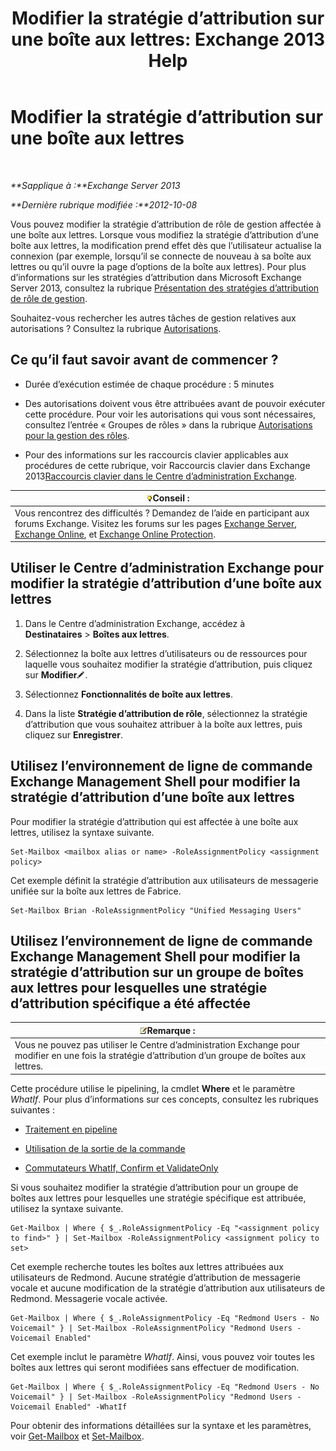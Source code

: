 ﻿---
title: 'Modifier la stratégie d’attribution sur une boîte aux lettres: Exchange 2013 Help'
TOCTitle: Modifier la stratégie d’attribution sur une boîte aux lettres
ms:assetid: 011690a5-233a-4c03-8842-92276f899a89
ms:mtpsurl: https://technet.microsoft.com/fr-fr/library/Dd638076(v=EXCHG.150)
ms:contentKeyID: 50477416
ms.date: 04/24/2018
mtps_version: v=EXCHG.150
ms.translationtype: HT
---

# Modifier la stratégie d’attribution sur une boîte aux lettres

 

_**Sapplique à :**Exchange Server 2013_

_**Dernière rubrique modifiée :**2012-10-08_

Vous pouvez modifier la stratégie d’attribution de rôle de gestion affectée à une boîte aux lettres. Lorsque vous modifiez la stratégie d’attribution d’une boîte aux lettres, la modification prend effet dès que l’utilisateur actualise la connexion (par exemple, lorsqu’il se connecte de nouveau à sa boîte aux lettres ou qu’il ouvre la page d’options de la boîte aux lettres). Pour plus d’informations sur les stratégies d’attribution dans Microsoft Exchange Server 2013, consultez la rubrique [Présentation des stratégies d’attribution de rôle de gestion](understanding-management-role-assignment-policies-exchange-2013-help.md).

Souhaitez-vous rechercher les autres tâches de gestion relatives aux autorisations ? Consultez la rubrique [Autorisations](permissions-exchange-2013-help.md).

## Ce qu’il faut savoir avant de commencer ?

  - Durée d’exécution estimée de chaque procédure : 5 minutes

  - Des autorisations doivent vous être attribuées avant de pouvoir exécuter cette procédure. Pour voir les autorisations qui vous sont nécessaires, consultez l’entrée « Groupes de rôles » dans la rubrique [Autorisations pour la gestion des rôles](role-management-permissions-exchange-2013-help.md).

  - Pour des informations sur les raccourcis clavier applicables aux procédures de cette rubrique, voir Raccourcis clavier dans Exchange 2013[Raccourcis clavier dans le Centre d’administration Exchange](keyboard-shortcuts-in-the-exchange-admin-center-exchange-online-protection-help.md).

<table>
<thead>
<tr class="header">
<th><img src="images/Bb125224.tip(EXCHG.150).gif" title="Conseil" alt="Conseil" />Conseil :</th>
</tr>
</thead>
<tbody>
<tr class="odd">
<td>Vous rencontrez des difficultés ? Demandez de l’aide en participant aux forums Exchange. Visitez les forums sur les pages <a href="https://go.microsoft.com/fwlink/p/?linkid=60612">Exchange Server</a>, <a href="https://go.microsoft.com/fwlink/p/?linkid=267542">Exchange Online</a>, et <a href="https://go.microsoft.com/fwlink/p/?linkid=285351">Exchange Online Protection</a>.</td>
</tr>
</tbody>
</table>


## Utiliser le Centre d’administration Exchange pour modifier la stratégie d’attribution d’une boîte aux lettres

1.  Dans le Centre d’administration Exchange, accédez à **Destinataires** \> **Boîtes aux lettres**.

2.  Sélectionnez la boîte aux lettres d’utilisateurs ou de ressources pour laquelle vous souhaitez modifier la stratégie d’attribution, puis cliquez sur **Modifier**![Icône Modifier](images/Bb124582.6f53ccb2-1f13-4c02-bea0-30690e6ea71d(EXCHG.150).gif "Icône Modifier").

3.  Sélectionnez **Fonctionnalités de boîte aux lettres**.

4.  Dans la liste **Stratégie d’attribution de rôle**, sélectionnez la stratégie d’attribution que vous souhaitez attribuer à la boîte aux lettres, puis cliquez sur **Enregistrer**.

## Utilisez l’environnement de ligne de commande Exchange Management Shell pour modifier la stratégie d’attribution d’une boîte aux lettres

Pour modifier la stratégie d’attribution qui est affectée à une boîte aux lettres, utilisez la syntaxe suivante.

    Set-Mailbox <mailbox alias or name> -RoleAssignmentPolicy <assignment policy>

Cet exemple définit la stratégie d’attribution aux utilisateurs de messagerie unifiée sur la boîte aux lettres de Fabrice.

    Set-Mailbox Brian -RoleAssignmentPolicy "Unified Messaging Users"

## Utilisez l’environnement de ligne de commande Exchange Management Shell pour modifier la stratégie d’attribution sur un groupe de boîtes aux lettres pour lesquelles une stratégie d’attribution spécifique a été affectée

<table>
<thead>
<tr class="header">
<th><img src="images/JJ159664.note(EXCHG.150).gif" title="Remarque" alt="Remarque" />Remarque :</th>
</tr>
</thead>
<tbody>
<tr class="odd">
<td>Vous ne pouvez pas utiliser le Centre d’administration Exchange pour modifier en une fois la stratégie d’attribution d’un groupe de boîtes aux lettres.</td>
</tr>
</tbody>
</table>


Cette procédure utilise le pipelining, la cmdlet **Where** et le paramètre *WhatIf*. Pour plus d’informations sur ces concepts, consultez les rubriques suivantes :

  - [Traitement en pipeline](https://technet.microsoft.com/fr-fr/library/aa998260\(v=exchg.150\))

  - [Utilisation de la sortie de la commande](working-with-command-output-exchange-2013-help.md)

  - [Commutateurs WhatIf, Confirm et ValidateOnly](whatif-confirm-and-validateonly-switches-exchange-2013-help.md)

Si vous souhaitez modifier la stratégie d’attribution pour un groupe de boîtes aux lettres pour lesquelles une stratégie spécifique est attribuée, utilisez la syntaxe suivante.

    Get-Mailbox | Where { $_.RoleAssignmentPolicy -Eq "<assignment policy to find>" } | Set-Mailbox -RoleAssignmentPolicy <assignment policy to set>

Cet exemple recherche toutes les boîtes aux lettres attribuées aux utilisateurs de Redmond. Aucune stratégie d’attribution de messagerie vocale et aucune modification de la stratégie d’attribution aux utilisateurs de Redmond. Messagerie vocale activée.

    Get-Mailbox | Where { $_.RoleAssignmentPolicy -Eq "Redmond Users - No Voicemail" } | Set-Mailbox -RoleAssignmentPolicy "Redmond Users - Voicemail Enabled"

Cet exemple inclut le paramètre *WhatIf*. Ainsi, vous pouvez voir toutes les boîtes aux lettres qui seront modifiées sans effectuer de modification.

    Get-Mailbox | Where { $_.RoleAssignmentPolicy -Eq "Redmond Users - No Voicemail" } | Set-Mailbox -RoleAssignmentPolicy "Redmond Users - Voicemail Enabled" -WhatIf

Pour obtenir des informations détaillées sur la syntaxe et les paramètres, voir [Get-Mailbox](https://technet.microsoft.com/fr-fr/library/bb123685\(v=exchg.150\)) et [Set-Mailbox](https://technet.microsoft.com/fr-fr/library/bb123981\(v=exchg.150\)).

